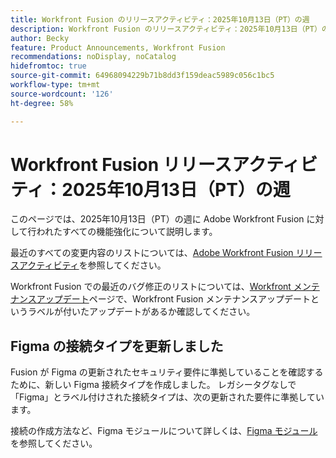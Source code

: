 ```yaml
---
title: Workfront Fusion のリリースアクティビティ：2025年10月13日（PT）の週
description: Workfront Fusion のリリースアクティビティ：2025年10月13日（PT）の週
author: Becky
feature: Product Announcements, Workfront Fusion
recommendations: noDisplay, noCatalog
hidefromtoc: true
source-git-commit: 64968094229b71b8dd3f159deac5989c056c1bc5
workflow-type: tm+mt
source-wordcount: '126'
ht-degree: 58%

---
```


# Workfront Fusion リリースアクティビティ：2025年10月13日（PT）の週

このページでは、2025年10月13日（PT）の週に Adobe Workfront Fusion に対して行われたすべての機能強化について説明します。

最近のすべての変更内容のリストについては、[Adobe Workfront Fusion リリースアクティビティ](/help/workfront-fusion/fusion-product-releases/fusion-release-activity.md)を参照してください。

Workfront Fusion での最近のバグ修正のリストについては、[Workfront メンテナンスアップデート](https://experienceleague.adobe.com/en/docs/workfront-known-issues/releases/current-updates)ページで、Workfront Fusion メンテナンスアップデートというラベルが付いたアップデートがあるか確認してください。

## Figma の接続タイプを更新しました

Fusion が Figma の更新されたセキュリティ要件に準拠していることを確認するために、新しい Figma 接続タイプを作成しました。 レガシータグなしで「Figma」とラベル付けされた接続タイプは、次の更新された要件に準拠しています。

接続の作成方法など、Figma モジュールについて詳しくは、[Figma モジュール ](/help/workfront-fusion/references/apps-and-modules/third-party-connectors/figma-modules.md) を参照してください。
